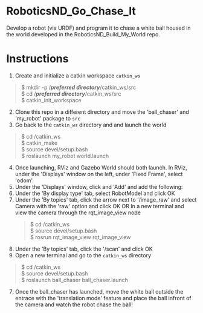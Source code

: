 # RoboticsND_Go_Chase_It
Develop a robot (via URDF) and program it to chase a white ball housed in the world developed in the RoboticsND_Build_My_World repo.

# Instructions
1. Create and initialize a catkin workspace `catkin_ws`
> $ mkdir -p /***preferred directory***/catkin_ws/src  
> $ cd /***preferred directory***/catkin_ws/src  
> $ catkin_init_workspace  

2. Clone this repo in a different directory and move the 'ball_chaser' and 'my_robot' package to `src`
3. Go back to the `catkin_ws` directory and and launch the world
> $ cd /catkin_ws  
> $ catkin_make  
> $ source devel/setup.bash  
> $ roslaunch my_robot world.launch  

4. Once launching, RViz and Gazebo World should both launch. In RViz, under the 'Displays' window on the left, under 'Fixed Frame', select 'odom'.
5. Under the 'Displays' window, click and 'Add' and add the following:
  1. Under the 'By display type' tab, select RobotModel and click OK
  2. Under the 'By topics' tab, click the arrow next to '/image_raw' and select Camera with the 'raw' option and click OK
     OR
     In a new terminal and view the camera through the rqt_image_view node
     > $ cd /catkin_ws  
     > $ source devel/setup.bash  
     > $ rosrun rqt_image_view rqt_image_view  
  3. Under the 'By topics' tab, click the '/scan' and click OK
6. Open a new terminal and go to the `catkin_ws` directory
> $ cd /catkin_ws  
> $ source devel/setup.bash  
> $ roslaunch ball_chaser ball_chaser.launch  

7. Once the ball_chaser has launched, move the white ball outside the entrace with the 'translation mode' feature and place the ball infront of the camera and watch the robot chase the ball!
